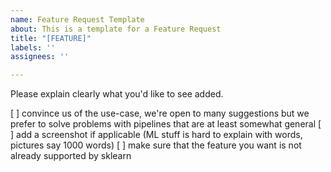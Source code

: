 ```yaml
---
name: Feature Request Template
about: This is a template for a Feature Request
title: "[FEATURE]"
labels: ''
assignees: ''

---
```


Please explain clearly what you'd like to see added. 

[ ] convince us of the use-case, we're open to many suggestions but we prefer to solve problems with pipelines that are at least somewhat general 
[ ] add a screenshot if applicable (ML stuff is hard to explain with words, pictures say 1000 words)
[ ] make sure that the feature you want is not already supported by sklearn
